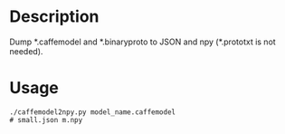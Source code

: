# Description
Dump \*.caffemodel and \*.binaryproto to JSON and npy (\*.prototxt is not needed).

# Usage
```shell
./caffemodel2npy.py model_name.caffemodel
# small.json m.npy
```